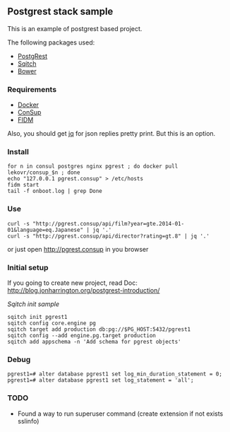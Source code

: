 ## Postgrest stack sample

This is an example of postgrest based project.

The following packages used:

* [PostgRest](https://github.com/begriffs/postgrest)
* [Sqitch](http://sqitch.org/)
* [Bower](http://bower.io/)

### Requirements

* [Docker](http://docker.io)
* [ConSup](https://github.com/LeKovr/consup)
* [FIDM](https://github.com/LeKovr/fidm)

Also, you should get [jq](http://stedolan.github.com/jq) for json replies pretty print. But this is an option.

### Install

```
for n in consul postgres nginx pgrest ; do docker pull lekovr/consup_$n ; done
echo "127.0.0.1 pgrest.consup" > /etc/hosts
fidm start
tail -f onboot.log | grep Done
```

### Use

```
curl -s "http://pgrest.consup/api/film?year=gte.2014-01-01&language=eq.Japanese" | jq '.'
curl -s "http://pgrest.consup/api/director?rating=gt.8" | jq '.'
```
or just open http://pgrest.consup in you browser

### Initial setup

If you going to create new project, read
Doc: http://blog.jonharrington.org/postgrest-introduction/

*Sqitch init sample*
```
sqitch init pgrest1
sqitch config core.engine pg
sqitch target add production db:pg://$PG_HOST:5432/pgrest1
sqitch config --add engine.pg.target production
sqitch add appschema -n 'Add schema for pgrest objects'
```

### Debug

```
pgrest1=# alter database pgrest1 set log_min_duration_statement = 0;
pgrest1=# alter database pgrest1 set log_statement = 'all';
```

### TODO

* Found a way to run superuser command (create extension if not exists sslinfo)
